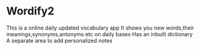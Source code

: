 # Wordify2
This is a online daily updated vocabulary app
It shows you new words,their meanings,synonyms,antonyms etc on daily bases
Has an inbuilt dictionary 
A separate area to add personalized notes
